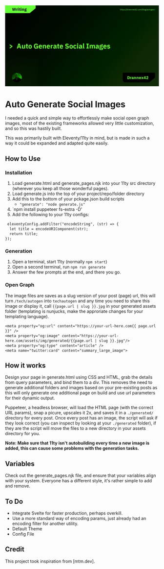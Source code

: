 ![](/blogautogen.jpg)

# Auto Generate Social Images

I needed a quick and simple way to effortlessly make social open graph images, most of the existing frameworks allowed very little customization, and so this was hastily built. 

This was primarily built with Eleventy/11ty in mind, but is made in such a way it could be expanded and adapted quite easily. 

## How to Use

### Installation
1. Load generate.html and generate_pages.njk into your 11ty src directory (wherever you keep all those wonderful pages).
2. Load generate.js into the top of your project/repo/folder directory
3. Add this to the bottom of your pckage.json build scripts
    - `"generate": "node generate.js"`
4. `npm install puppeteer fs-extra -D'
5. Add the following to your 11ty configs: 

```
 eleventyConfig.addFilter("encodeString", (str) => {
  let title = encodeURIComponent(str);
  return title;
});
```

### Generation
1. Open a terminal, start 11ty (normally `npm start`)
2. Open a second terminal, run `npm run generate`
3. Answer the few prompts at the end, and there you go. 

### Open Graph 

The image files are saves as a slug version of your post (page) url, this will turn `/tech/autogen` into `techautogen` and any time you need to share this image or display it, call `{{page.url | slug }}.jpg` in your generated assets folder (templating is nunjucks, make the approriate changes for your templating language). 

```
<meta property="og:url" content="https://your-url-here.com{{ page.url }}" />
<meta property="og:image" content="https://your-url-here.com/assets/img/generated/{{page.url | slug }}.jpg"/>
<meta property="og:type" content="article" />
<meta name="twitter:card" content="summary_large_image">
```


## How it works

Design your page in generate.html using CSS and HTML, grab the details from query parameters, and bind them to a div. This removes the need to generate additional folders and images based on your pre-existing posts as this will only generate one additional page on build and use url parameters for their dynamic output. 

Puppeteer, a headless browser, will load the HTML page (with the correct URL params), snap a picure, upscales it 2x, and saves it in a `./generated/` directory for every post. Once every post has an image, the script will ask if they look correct (you can inspect by looking at your `./generated` folder), if they are the script will move the files to a new directory in your assets directory for you. 

**Note: Make sure that 11ty isn't autobuilding every time a new image is added, this can cause some problems with the generation tasks.**

## Variables

Check out the generate_pages.njk file, and ensure that your variables align with your system. Everyone has a different style, it's rather simple to add and remove. 

## To Do

- Integrate Svelte for faster production, perhaps overkill. 
- Use a more standard way of encoding params, just already had an encoding filter for another utility. 
- Default Theme
- Config File

## Credit

This project took inspiration from [mtm.dev].
